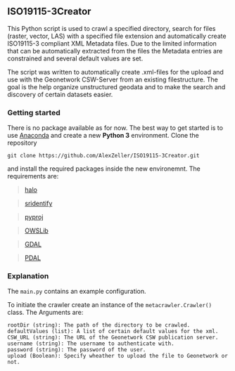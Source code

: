 ## ISO19115-3Creator

This Python script is used to crawl a specified directory, search for files (raster, vector, LAS) with a specified file extension and automatically create ISO19115-3 compliant XML Metadata files. Due to the limited information that can be automatically extracted from the files the Metadata entries are constrained and several default values are set.

The script was written to automatically create .xml-files for the upload and use with the Geonetwork CSW-Server from an existing filestructure. The goal is the help organize unstructured geodata and to make the search and discovery of certain datasets easier.

### Getting started

There is no package available as for now. The best way to get started is to use [Anaconda](https://www.anaconda.com/) and create a new **Python 3** environment. Clone the repository 

```
git clone https://github.com/AlexZeller/ISO19115-3Creator.git

```

and install the required packages inside the new environemnt. The requirements are:

>[halo](https://github.com/manrajgrover/halo)

>[sridentify](https://github.com/cmollet/sridentify)

>[pyproj](https://github.com/jswhit/pyproj)

>[OWSLib](https://github.com/geopython/OWSLib)

>[GDAL](https://github.com/OSGeo/gdal)

>[PDAL](https://github.com/PDAL/PDAL)

### Explanation

The `main.py` contains an example configuration.

To initiate the crawler create an instance of the `metacrawler.Crawler()` class. The Arguments are:

```
rootDir (string): The path of the directory to be crawled. 
defaultValues (list): A list of certain default values for the xml. 
CSW_URL (string): The URL of the Geonetwork CSW publication server.
username (string): The username to authenticate with.
password (string): The password of the user.
upload (Boolean): Specify wheather to upload the file to Geonetwork or not.
```

